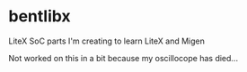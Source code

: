 # bentlibx
LiteX SoC parts I'm creating to learn LiteX and Migen

Not worked on this in a bit because my oscillocope has died...
